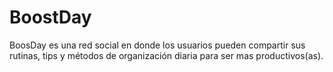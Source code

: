 # BoostDay

BoosDay es una red social en donde los usuarios pueden compartir sus rutinas, tips y métodos de organización diaria para ser mas productivos(as).
